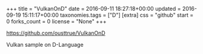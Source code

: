 +++
title = "VulkanOnD"
date = 2016-09-11 18:27:18+00:00
updated = 2016-09-19 15:11:17+00:00
taxonomies.tags = ["D"]
[extra]
css = "github"
start = 0
forks_count = 0
license = "None"
+++

<https://github.com/ousttrue/VulkanOnD>

Vulkan sample on D-Language

